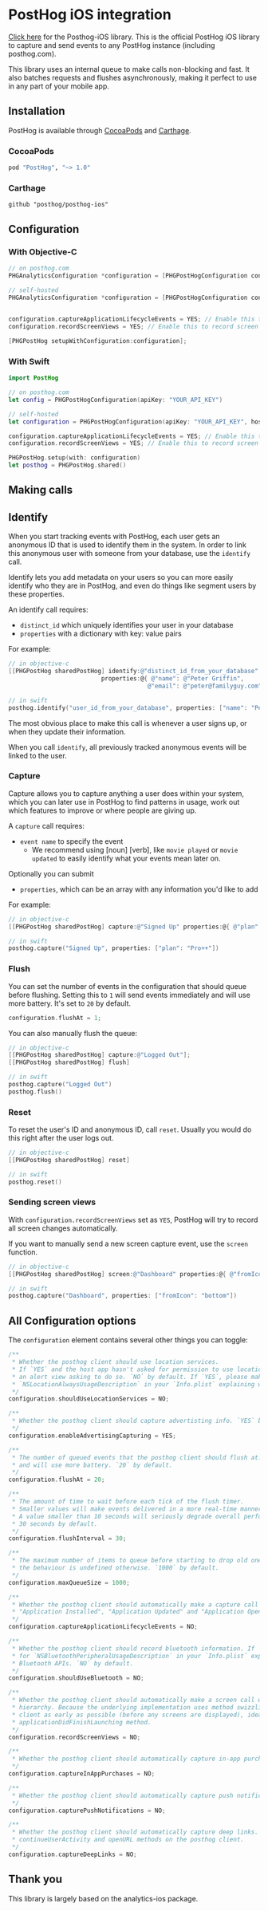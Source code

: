 # PostHog iOS integration

[Click here](https://github.com/PostHog/posthog-ios) for the Posthog-iOS library. This is the official PostHog iOS library 
to capture and send events to any PostHog instance (including posthog.com).

This library uses an internal queue to make calls non-blocking and fast. It also batches requests and flushes asynchronously, 
making it perfect to use in any part of your mobile app.

## Installation

PostHog is available through [CocoaPods](http://cocoapods.org) and [Carthage](https://github.com/Carthage/Carthage).

### CocoaPods

```ruby
pod "PostHog", "~> 1.0"
```

### Carthage

```
github "posthog/posthog-ios"
```

## Configuration

### With Objective-C

```objective-c
// on posthog.com
PHGAnalyticsConfiguration *configuration = [PHGPostHogConfiguration configurationWithApiKey:@"YOUR_API_KEY"];

// self-hosted
PHGAnalyticsConfiguration *configuration = [PHGPostHogConfiguration configurationWithApiKey:@"YOUR_API_KEY" 
                                                                                       host:@"https://app.posthog.com"];

configuration.captureApplicationLifecycleEvents = YES; // Enable this to record certain application events automatically!
configuration.recordScreenViews = YES; // Enable this to record screen views automatically!

[PHGPostHog setupWithConfiguration:configuration];
```

### With Swift

```swift
import PostHog

// on posthog.com
let config = PHGPostHogConfiguration(apiKey: "YOUR_API_KEY")

// self-hosted
let configuration = PHGPostHogConfiguration(apiKey: "YOUR_API_KEY", host: "http://app.posthog.com")

configuration.captureApplicationLifecycleEvents = YES; // Enable this to record certain application events automatically!
configuration.recordScreenViews = YES; // Enable this to record screen views automatically!

PHGPostHog.setup(with: configuration)
let posthog = PHGPostHog.shared()
```

## Making calls

## Identify

When you start tracking events with PostHog, each user gets an anonymous ID that is used to identify them in the system.
In order to link this anonymous user with someone from your database, use the `identify` call. 

Identify lets you add metadata on your users so you can more easily identify who they are in PostHog, and even do things 
like segment users by these properties.

An identify call requires:

* `distinct_id` which uniquely identifies your user in your database
* `properties` with a dictionary with key: value pairs

For example:

```objective-c
// in objective-c
[[PHGPostHog sharedPostHog] identify:@"distinct_id_from_your_database"
                          properties:@{ @"name": @"Peter Griffin",
                                       @"email": @"peter@familyguy.com" }];
```

```swift
// in swift
posthog.identify("user_id_from_your_database", properties: ["name": "Peter Griffin", "email": "peter@familyguy.com"])
```

The most obvious place to make this call is whenever a user signs up, or when they update their information.

When you call `identify`, all previously tracked anonymous events will be linked to the user.

### Capture

Capture allows you to capture anything a user does within your system, which you can later use in PostHog to find 
patterns in usage, work out which features to improve or where people are giving up.

A `capture` call requires:

* `event name` to specify the event
  * We recommend using [noun] [verb], like `movie played` or `movie updated` to easily identify what your events mean later on.

Optionally you can submit

* `properties`, which can be an array with any information you'd like to add

For example:

```objective-c
// in objective-c
[[PHGPostHog sharedPostHog] capture:@"Signed Up" properties:@{ @"plan": @"Pro++" }];
```

```swift
// in swift
posthog.capture("Signed Up", properties: ["plan": "Pro++"])
```

### Flush

You can set the number of events in the configuration that should queue before flushing. 
Setting this to `1` will send events immediately and will use more battery. It's set to `20` by default.

```objective-c
configuration.flushAt = 1;
```

You can also manually flush the queue:

```objective-c
// in objective-c
[[PHGPostHog sharedPostHog] capture:@"Logged Out"];
[[PHGPostHog sharedPostHog] flush]
```

```swift
// in swift
posthog.capture("Logged Out")
posthog.flush()
```

### Reset

To reset the user's ID and anonymous ID, call `reset`. Usually you would do this right after the user logs out.

```objective-c
// in objective-c
[[PHGPostHog sharedPostHog] reset]
```

```swift
// in swift
posthog.reset()
```

### Sending screen views

With `configuration.recordScreenViews` set as `YES`, PostHog will try to record all screen changes automatically.

If you want to manually send a new screen capture event, use the `screen` function.

```objective-c
// in objective-c
[[PHGPostHog sharedPostHog] screen:@"Dashboard" properties:@{ @"fromIcon": @"bottom" }];
```

```swift
// in swift
posthog.capture("Dashboard", properties: ["fromIcon": "bottom"])
```

## All Configuration options

The `configuration` element contains several other things you can toggle:

```objective-c
/**
 * Whether the posthog client should use location services.
 * If `YES` and the host app hasn't asked for permission to use location services then the user will be presented with 
 * an alert view asking to do so. `NO` by default. If `YES`, please make sure to add a description for
 * `NSLocationAlwaysUsageDescription` in your `Info.plist` explaining why your app is accessing Location APIs.
 */
configuration.shouldUseLocationServices = NO;

/**
 * Whether the posthog client should capture advertisting info. `YES` by default.
 */
configuration.enableAdvertisingCapturing = YES;

/**
 * The number of queued events that the posthog client should flush at. Setting this to `1` will not queue any events 
 * and will use more battery. `20` by default.
 */
configuration.flushAt = 20;

/**
 * The amount of time to wait before each tick of the flush timer.
 * Smaller values will make events delivered in a more real-time manner and also use more battery.
 * A value smaller than 10 seconds will seriously degrade overall performance.
 * 30 seconds by default.
 */
configuration.flushInterval = 30;

/**
 * The maximum number of items to queue before starting to drop old ones. This should be a value greater than zero, 
 * the behaviour is undefined otherwise. `1000` by default.
 */
configuration.maxQueueSize = 1000;

/**
 * Whether the posthog client should automatically make a capture call for application lifecycle events, such as 
 * "Application Installed", "Application Updated" and "Application Opened".
 */
configuration.captureApplicationLifecycleEvents = NO; 

/**
 * Whether the posthog client should record bluetooth information. If `YES`, please make sure to add a description 
 * for `NSBluetoothPeripheralUsageDescription` in your `Info.plist` explaining explaining why your app is accessing
 * Bluetooth APIs. `NO` by default.
 */
configuration.shouldUseBluetooth = NO;

/**
 * Whether the posthog client should automatically make a screen call when a view controller is added to a view
 * hierarchy. Because the underlying implementation uses method swizzling, we recommend initializing the posthog 
 * client as early as possible (before any screens are displayed), ideally during the Application delegate's 
 * applicationDidFinishLaunching method.
 */
configuration.recordScreenViews = NO;

/**
 * Whether the posthog client should automatically capture in-app purchases from the App Store.
 */
configuration.captureInAppPurchases = NO;

/**
 * Whether the posthog client should automatically capture push notifications.
 */
configuration.capturePushNotifications = NO;

/**
 * Whether the posthog client should automatically capture deep links. You'll still need to call the 
 * continueUserActivity and openURL methods on the posthog client.
 */
configuration.captureDeepLinks = NO;
``` 

## Thank you

This library is largely based on the analytics-ios package.
